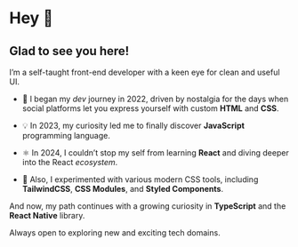 # Hey 👋

## Glad to see you here!

I’m a self-taught front-end developer with a keen eye for clean and useful UI.

- 🌱 I began my _dev_ journey in 2022, driven by nostalgia for the days when social platforms let you express yourself with custom **HTML** and **CSS**.

- 💡 In 2023, my curiosity led me to finally discover **JavaScript** programming language.

- ⚛️ In 2024, I couldn’t stop my self from learning **React** and diving deeper into the React _ecosystem_.

- 🎨 Also, I experimented with various modern CSS tools, including **TailwindCSS**, **CSS Modules**, and **Styled Components**.

And now, my path continues with a growing curiosity in **TypeScript** and the **React Native** library.

Always open to exploring new and exciting tech domains.
